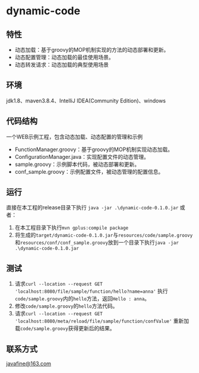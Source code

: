 # dynamic-code
## 特性
* 动态加载：基于groovy的MOP机制实现的方法的动态部署和更新。
* 动态配置管理：动态加载的最佳使用场景。
* 动态转发请求：动态加载的典型使用场景
## 环境
jdk1.8、maven3.8.4、IntelliJ IDEA(Community Edition)、windows
## 代码结构
一个WEB示例工程，包含动态加载、动态配置的管理和示例
* FunctionManager.groovy：基于groovy的MOP机制实现动态加载。
* ConfigurationManager.java：实现配置文件的动态管理。
* sample.groovy：示例脚本代码，被动态部署和更新。
* conf_sample.groovy：示例配置文件，被动态管理的配置信息。
## 运行
直接在本工程的release目录下执行
`java -jar .\dynamic-code-0.1.0.jar`
或者：
1. 在本工程目录下执行`mvn gplus:compile package`
2. 将生成的`target/dynamic-code-0.1.0.jar`与`resources/code/sample.groovy`和`resources/conf/conf_sample.groovy`放到一个目录下执行`java -jar .\dynamic-code-0.1.0.jar`
## 测试
1. 请求`curl --location --request GET 'localhost:8080/file/sample/function/hello?name=anna'`
执行`code/sample.groovy`内的`hello`方法，返回`Hello : anna`。
2. 修改`code/sample.groovy`的`hello`方法代码。
3. 请求`curl --location --request GET 'localhost:8080/meta/reload/file/sample/function/confValue'`
重新加载`code/sample.groovy`获得更新后的结果。
## 联系方式
javafine@163.com